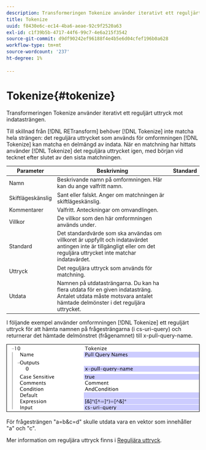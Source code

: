 ```yaml
---
description: Transformeringen Tokenize använder iterativt ett reguljärt uttryck mot indatasträngen.
title: Tokenize
uuid: f8430e6c-ec14-4ba6-aeae-92c9f2520a63
exl-id: c1f39b5b-4717-44f6-99c7-4e6a215f3542
source-git-commit: d9df90242ef96188f4e4b5e6d04cfef196b0a628
workflow-type: tm+mt
source-wordcount: '237'
ht-degree: 1%

---
```


# Tokenize{#tokenize}

Transformeringen Tokenize använder iterativt ett reguljärt uttryck mot indatasträngen.

Till skillnad från [!DNL RETransform] behöver [!DNL Tokenize] inte matcha hela strängen: det reguljära uttrycket som används för omformningen [!DNL Tokenize] kan matcha en delmängd av indata. När en matchning har hittats använder [!DNL Tokenize] det reguljära uttrycket igen, med början vid tecknet efter slutet av den sista matchningen.

| Parameter | Beskrivning | Standard |
|---|---|---|
| Namn | Beskrivande namn på omformningen. Här kan du ange valfritt namn. |  |
| Skiftlägeskänslig | Sant eller falskt. Anger om matchningen är skiftlägeskänslig. |  |
| Kommentarer | Valfritt. Anteckningar om omvandlingen. |  |
| Villkor | De villkor som den här omformningen används under. |  |
| Standard | Det standardvärde som ska användas om villkoret är uppfyllt och indatavärdet antingen inte är tillgängligt eller om det reguljära uttrycket inte matchar indatavärdet. |  |
| Uttryck | Det reguljära uttryck som används för matchning. |  |
| Utdata | Namnen på utdatasträngarna. Du kan ha flera utdata för en given indatasträng. Antalet utdata måste motsvara antalet hämtade delmönster i det reguljära uttrycket. |  |

I följande exempel använder omformningen [!DNL Tokenize] ett reguljärt uttryck för att hämta namnen på frågesträngarna (i cs-uri-query) och returnerar det hämtade delmönstret (frågenamnet) till x-pull-query-name.

![](assets/cfg_TransformationType_Tokenize.png)

För frågesträngen &quot;a=b&amp;c=d&quot; skulle utdata vara en vektor som innehåller &quot;a&quot; och &quot;c&quot;.

Mer information om reguljära uttryck finns i [Reguljära uttryck](../../../../../home/c-dataset-const-proc/c-reg-exp.md#concept-070077baa419475094ef0469e92c5b9c).

